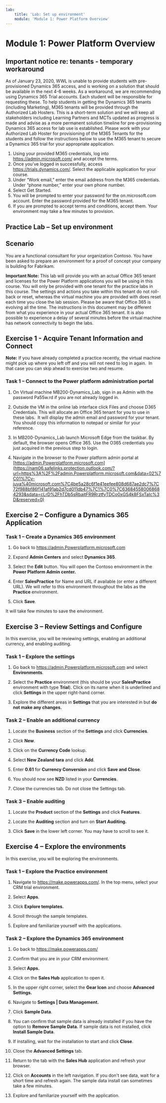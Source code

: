 ```yaml
---
lab:
    title: 'Lab: Set up environment'
    module: 'Module 1: Power Platform Overview'
---
```


Module 1: Power Platform Overview
=================================
## Important notice re: tenants - temporary workaround

As of January 23, 2020, WWL is unable to provide students with pre-provisioned Dynamics 365 access, and is working on a solution that should be available in the next 4-6 weeks. As a workaround, we are recommending using Dynamics 365 Trial accounts. Each student will be responsible for requesting these. To help students in getting the Dynamics 365 tenants (including Marketing), M365 tenants will be provided through the Authorized Lab Hosters. This is a short-term solution and we will keep all stakeholders including Learning Partners and MCTs updated as progress is made and advise as a more permanent solution timeline for pre-provisioning Dynamics 365 access for lab use is established. Please work with your Authorized Lab Hoster for provisioning of the M365 Tenants for the students and follow the instructions below to use the M365 tenant to secure a Dynamics 365 trial for your appropriate application.
 
1. Using your provided M365 credentials, log into https://admin.microsoft.com/ and accept the terms.
2. Once you’ve logged in successfully, access https://trials.dynamics.com/. Select the applicable application for your course.
3. Under “Work email,” enter the email address from the M365 credentials. Under “phone number,” enter your own phone number.
4. Select Get Started.
5. You will be prompted to enter your password for the on.microsoft.com account. Enter the password provided for the M365 tenant.
6. If you are prompted to accept terms and conditions, accept them. Your environment may take a few minutes to provision.

## Practice Lab – Set up environment

Scenario
--------

You are a functional consultant for your organization Contoso. You have been
asked to prepare an environment for a proof of concept your company is building
for Fabrikam. 

**Important Note:** This lab will provide you with an actual Office 365 tenant
and licenses for the Power Platform applications you will be using in this
course. You will only be provided with one tenant for the practice labs in this
course. The settings and actions you take within this tenant do not roll-back or
reset, whereas the virtual machine you are provided with does reset each time
you close the lab session. Please be aware that Office 365 is evolving all the time. The
instructions in this document may be different from what you experience in your
actual Office 365 tenant. It is also possible to experience a delay of several
minutes before the virtual machine has network connectivity to begin the labs.

Exercise 1 - Acquire Tenant Information and Connect
---------------------------------------------------

**Note:** If you have already completed a practice recently, the virtual machine
might pick up where you left off and you will not need to log in again.  In that
case you can skip ahead to exercise two and resume.

### Task 1 – Connect to the Power platform administration portal

1.  On Virtual machine MB200-Dynamics_Lab, sign in as Admin with the password
    Pa55w.rd if you are not already logged in.

2.  Outside the VM in the online lab interface click Files and choose D365
    Credentials. This will allocate an Office 365 tenant for you to use in these
    labs.  It will display the admin email and password for your tenant.  You
    should copy this information to notepad or similar for your reference.

3.  In MB200-Dynamics_Lab launch Microsoft Edge from the taskbar. By default,
    the browser opens Office 365. Use the O365 credentials you just acquired in
    the previous step to login.

4.  Navigate in the browser to the Power platform admin portal at
    [https://admin.Powerplatform.microsoft.com](https://nam06.safelinks.protection.outlook.com/?url=https%3A%2F%2Fadmin.Powerplatform.microsoft.com&data=02%7C01%7Cv-juya%40microsoft.com%7C4be5a28c6f1e41eefee808d687ae2dc7%7C72f988bf86f141af91ab2d7cd011db47%7C1%7C0%7C636845580068684293&sdata=cLrD%2FhTDb5sRbajtFR9RrztfyTDCo0xGS4k8FSxTaIc%3D&reserved=0)

Exercise 2 – Configure a Dynamics 365 Application
-------------------------------------------------

### Task 1 – Create a Dynamics 365 environment

1.  Go back to <https://admin.Powerplatform.microsoft.com>

2.  Expand **Admin Centers** and select **Dynamics 365**.

3.  Select the **Edit** button. You will open the Contoso environment in the **Power Platform Admin center.**

4.  Enter **SalesPractice** for Name and URL if available (or enter a different URL). We will refer to this environment throughout the labs as the **Practice** environment. 

6.  Click **Save**.  

It will take few minutes to save the environment. 

Exercise 3 – Review Settings and Configure
------------------------------------------

In this exercise, you will be reviewing settings, enabling an additional
currency, and enabling auditing.

### Task 1 – Explore the settings

1.  Go back to <https://admin.Powerplatform.microsoft.com> and select
    **Environments**.

2.  Select the **Practice** environment (this should be your **SalesPractice** environment with type **Trial**). Click on its name when it is underlined and click **Settings** in the upper right-hand corner. 

3.  Explore the different areas in **Settings** that you are interested in but
    **do not make any changes.**

### Task 2 – Enable an additional currency

1.  Locate the **Business** section of the **Settings** and click
    **Currencies**.

2.  Click **New**.

3.  Click on the **Currency Code** lookup.

4.  Select **New Zealand tara** and click **Add**.

5.  Enter **0.61** for **Currency Conversion** and click **Save and Close**.

6.  You should now see **NZD** listed in your **Currencies**.

7.  Close the currencies tab. Do not close the Settings tab.

### Task 3 – Enable auditing 

1.  Locate the **Product** section of the **Settings** and click **Features**.

2.  Locate the **Auditing** section and turn on **Start Auditing.**

3.  Click **Save** in the lower left corner. You may have to scroll to see it.


Exercise 4 – Explore the environments
-------------------------------------

In this exercise, you will be exploring the environments.

### Task 1 – Explore the Practice environment

1.  Navigate to <https://make.powerapps.com/>. In the top menu, select your CRM trial environment.

2.  Select **Apps**.

3.  Click **Explore templates.**

4.  Scroll through the sample templates. 

5.  Explore and familiarize yourself with the applications.

### Task 2 – Explore the Dynamics 365 environment

1.  Go back to <https://make.powerapps.com/>

2.  Confirm that you are in your CRM environment.

3.  Select **Apps.**

4.  Click on the **Sales Hub** application to open it.

5. In the upper right corner, select the **Gear Icon** and choose **Advanced Settings.**

6.  Navigate to **Settings | Data Management.**

7.  Click **Sample Data**.

8.  You can confirm that sample data is already installed if you have the option
    to **Remove Sample Data.** If sample data is not installed, click **Install Sample Data**.

9.  If installing, wait for the installation to start and click **Close**.

10.  Close the **Advanced Settings** tab.

11.  Return to the tab with the **Sales Hub** application and refresh your browser.

12. Click on **Accounts** in the left navigation. If you don't see data, wait for a short time and refresh again. The sample data install can sometimes take a few minutes.

13. Explore and familiarize yourself with the application. 
